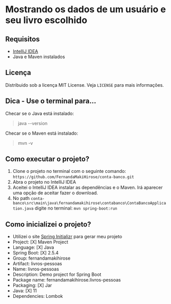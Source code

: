 # Mostrando os dados de um usuário e seu livro escolhido
## Requisitos
- [IntelliJ IDEA](https://www.jetbrains.com/pt-br/idea/download/#section=windows)
- Java e Maven instalados

## Licença
Distribuido sob a licença MIT License. Veja `LICENSE` para mais informações.

## Dica - Use o terminal para...
Checar se o Java está instalado:
>java --version

Checar se o Maven está instalado:
>mvn -v 

## Como executar o projeto?
1) Clone o projeto no terminal com o seguinte comando: `https://github.com/FernandaMakiHirose/conta-banco.git`
2) Abra o projeto no IntelliJ IDEA
3) Aceitei o IntelliJ IDEA instalar as dependências e o Maven. Irá aparecer uma opção de aceitar fazer o download.
4) No path `conta-banco\src\main\java\fernandamakihirose\contabanco\ContaBancoApplication.java` digite no terminal: `mvn spring-boot:run`

## Como inicializei o projeto?
- Utilizei o site [Spring Initializr](https://start.spring.io/) para gerar meu projeto
- Project: [X] Maven Project
- Language: [X] Java
- Spring Boot: [X] 2.5.4
- Group: fernandamakihirose
- Artifact: livros-pessoas
- Name: livros-pessoas
- Description: Demo project for Spring Boot
- Package name: fernandamakihirose.livros-pessoas
- Packaging: [X] Jar
- Java: [X] 11 
- Dependencies: Lombok

